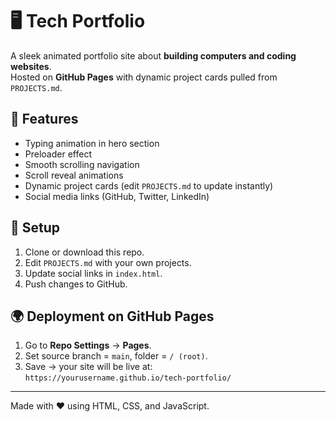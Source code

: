 # 🖥 Tech Portfolio

A sleek animated portfolio site about **building computers and coding websites**.  
Hosted on **GitHub Pages** with dynamic project cards pulled from `PROJECTS.md`.

## 🚀 Features
- Typing animation in hero section
- Preloader effect
- Smooth scrolling navigation
- Scroll reveal animations
- Dynamic project cards (edit `PROJECTS.md` to update instantly)
- Social media links (GitHub, Twitter, LinkedIn)

## 📂 Setup
1. Clone or download this repo.
2. Edit `PROJECTS.md` with your own projects.
3. Update social links in `index.html`.
4. Push changes to GitHub.

## 🌍 Deployment on GitHub Pages
1. Go to **Repo Settings** → **Pages**.
2. Set source branch = `main`, folder = `/ (root)`.
3. Save → your site will be live at:  
   `https://yourusername.github.io/tech-portfolio/`

---
Made with ❤️ using HTML, CSS, and JavaScript.